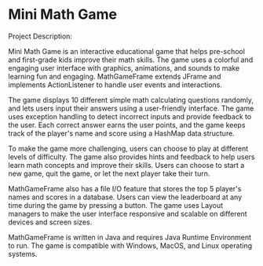 # Mini Math Game

Project Description:

Mini Math Game is an interactive educational game that helps pre-school and first-grade kids improve their math skills. The game uses a colorful and engaging user interface with graphics, animations, and sounds to make learning fun and engaging. MathGameFrame extends JFrame and implements ActionListener to handle user events and interactions.

The game displays 10 different simple math calculating questions randomly, and lets users input their answers using a user-friendly interface. The game uses exception handling to detect incorrect inputs and provide feedback to the user. Each correct answer earns the user points, and the game keeps track of the player's name and score using a HashMap data structure.

To make the game more challenging, users can choose to play at different levels of difficulty. The game also provides hints and feedback to help users learn math concepts and improve their skills. Users can choose to start a new game, quit the game, or let the next player take their turn.

MathGameFrame also has a file I/O feature that stores the top 5 player's names and scores in a database. Users can view the leaderboard at any time during the game by pressing a button. The game uses Layout managers to make the user interface responsive and scalable on different devices and screen sizes.

MathGameFrame is written in Java and requires Java Runtime Environment to run. The game is compatible with Windows, MacOS, and Linux operating systems.
